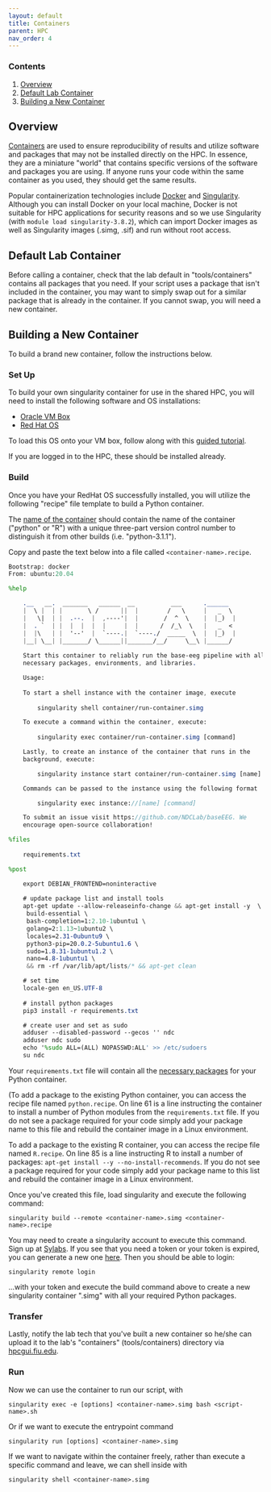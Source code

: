 ```yaml
---
layout: default
title: Containers
parent: HPC
nav_order: 4
---
```


### Contents
1. [Overview](#overview)
2. [Default Lab Container](#default-lab-container)
3. [Building a New Container](#building-a-new-container)


## Overview
[Containers](https://www.ibm.com/topics/containerization) are used to ensure reproducibility of results and utilize software and packages that may not be installed directly on the HPC. In essence, they are a miniature "world" that contains specific versions of the software and packages you are using. If anyone runs your code within the same container as you used, they should get the same results.

Popular containerization technologies include [Docker](https://docs.docker.com/get-started/overview/) and [Singularity](https://docs.sylabs.io/guides/latest/user-guide/). Although you can install Docker on your local machine, Docker is not suitable for HPC applications for security reasons and so we use Singularity (with `module load singularity-3.8.2`), which can import Docker images as well as Singularity images (.simg, .sif) and run without root access.

## Default Lab Container
Before calling a container, check that the lab default in "tools/containers" contains all packages that you need. If your script uses a package that isn't included in the container, you may want to simply swap out for a similar package that is already in the container. If you cannot swap, you will need a new container.

## Building a New Container
To build a brand new container, follow the instructions below.

### Set Up

To build your own singularity container for use in the shared HPC, you will need to install the following software and OS installations:

* [Oracle VM Box](https://www.virtualbox.org/wiki/Downloads)
* [Red Hat OS](https://developers.redhat.com/products/rhel/download)

To load this OS onto your VM box, follow along with this [guided tutorial](https://www.youtube.com/watch?v=hE2eOLx0gNU).

If you are logged in to the HPC, these should be installed already.

### Build

Once you have your RedHat OS successfully installed, you will utilize the following "recipe" file template to build a Python container.

The [name of the container](https://ndclab.github.io/wiki/docs/etiquette/naming-conventions.html#container-names) <container-name> should contain the name of the container ("python" or "R") with a unique three-part version control number to distinguish it from other builds (i.e. "python-3.1.1").

Copy and paste the text below into a file called `<container-name>.recipe`.

```sass
Bootstrap: docker
From: ubuntu:20.04

%help

	.__   __.  _______   ______  __          ___      .______   
	|  \ |  | |       \ /      ||  |        /   \     |   _  \  
	|   \|  | |  .--.  |  ,----'|  |       /  ^  \    |  |_)  | 
	|  . `  | |  |  |  |  |     |  |      /  /_\  \   |   _  <  
	|  |\   | |  '--'  |  `----.|  `----./  _____  \  |  |_)  | 
	|__| \__| |_______/ \______||_______/__/     \__\ |______/  
                                                            
	Start this container to reliably run the base-eeg pipeline with all
	necessary packages, environments, and libraries. 

	Usage:
	
	To start a shell instance with the container image, execute
		
		singularity shell container/run-container.simg

	To execute a command within the container, execute:
		
		singularity exec container/run-container.simg [command]

	Lastly, to create an instance of the container that runs in the 
	background, execute:

		singularity instance start container/run-container.simg [name]

	Commands can be passed to the instance using the following format

		singularity exec instance://[name] [command]

	To submit an issue visit https://github.com/NDCLab/baseEEG. We 
	encourage open-source collaboration!

%files
	
	requirements.txt

%post

	export DEBIAN_FRONTEND=noninteractive
	
	# update package list and install tools
	apt-get update --allow-releaseinfo-change && apt-get install -y  \
 	 build-essential \
 	 bash-completion=1:2.10-1ubuntu1 \
 	 golang=2:1.13~1ubuntu2 \
 	 locales=2.31-0ubuntu9 \
 	 python3-pip=20.0.2-5ubuntu1.6 \
 	 sudo=1.8.31-1ubuntu1.2 \
 	 nano=4.8-1ubuntu1 \
	 && rm -rf /var/lib/apt/lists/* && apt-get clean

	# set time
	locale-gen en_US.UTF-8
	
	# install python packages
	pip3 install -r requirements.txt

	# create user and set as sudo
	adduser --disabled-password --gecos '' ndc
	adduser ndc sudo
	echo '%sudo ALL=(ALL) NOPASSWD:ALL' >> /etc/sudoers
	su ndc

```

Your `requirements.txt` file will contain all the [necessary packages](https://learnpython.com/blog/python-requirements-file/) for your Python container.

(To add a package to the existing Python container, you can access the recipe file named `python.recipe`. On line 61 is a line instructing the container to install a number of Python modules from the `requirements.txt` file. If you do not see a package required for your code simply add your package name to this file and rebuild the container image in a Linux environment.

To add a package to the existing R container, you can access the recipe file named `R.recipe`. On line 85 is a line instructing R to install a number of packages: `apt-get install --y --no-install-recommends`. If you do not see a package required for your code simply add your package name to this list and rebuild the container image in a Linux environment.

Once you've created this file, load singularity and execute the following command:

```
singularity build --remote <container-name>.simg <container-name>.recipe 
```

You may need to create a singularity account to execute this command. Sign up at [Sylabs](https://cloud.sylabs.io). If you see that you need a token or your token is expired, you can generate a new one [here](https://cloud.sylabs.io/auth/tokens). Then you should be able to login:
```
singularity remote login
```
...with your token and execute the build command above to create a new singularity container "<container-name>.simg" with all your required Python packages.

### Transfer

Lastly, notify the lab tech that you've built a new container so he/she can upload it to the lab's "containers" (tools/containers) directory via [hpcgui.fiu.edu](hpcgui.fiu.edu).

### Run

Now we can use the container to run our script, with

`singularity exec -e [options] <container-name>.simg bash <script-name>.sh`

Or if we want to execute the entrypoint command

`singularity run [options] <container-name>.simg`

If we want to navigate within the container freely, rather than execute a specific command and leave, we can shell inside with

`singularity shell <container-name>.simg`

